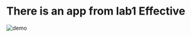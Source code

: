 There is an app from lab1 Effective
=======================================
<img src="https://gitlab.com/andrew_dev_1300/effective_android/-/raw/main/github_demo/demo.gif" alt="demo"/>
